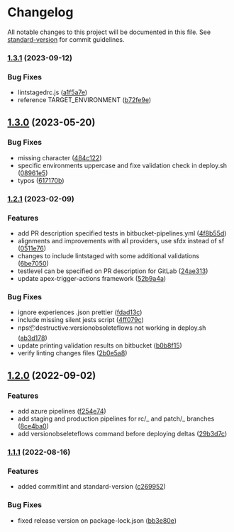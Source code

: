 # Changelog

All notable changes to this project will be documented in this file. See [standard-version](https://github.com/conventional-changelog/standard-version) for commit guidelines.

### [1.3.1](https://github.com/Nakama-Partnering-Services/nakama-project-scaffolding/compare/v1.3.0...v1.3.1) (2023-09-12)

### Bug Fixes

-   lintstagedrc.js ([a1f5a7e](https://github.com/Nakama-Partnering-Services/nakama-project-scaffolding/commit/a1f5a7e27d2bb9d5fbda66f6d06885eddd451eac))
-   reference TARGET_ENVIRONMENT ([b72fe9e](https://github.com/Nakama-Partnering-Services/nakama-project-scaffolding/commit/b72fe9e5c0329b2280ff165f564a1b495571edc2))

## [1.3.0](https://github.com/Nakama-Partnering-Services/nakama-project-scaffolding/compare/v1.2.1...v1.3.0) (2023-05-20)

### Bug Fixes

-   missing character ([484c122](https://github.com/Nakama-Partnering-Services/nakama-project-scaffolding/commit/484c1226f233ef316b6885a346d574621bf9d620))
-   specific environments uppercase and fixe validation check in deploy.sh ([08961e5](https://github.com/Nakama-Partnering-Services/nakama-project-scaffolding/commit/08961e51b4ef8435fe71d57782f1da445aa9b8a0))
-   typos ([617170b](https://github.com/Nakama-Partnering-Services/nakama-project-scaffolding/commit/617170ba05177d1c2af27b2816d17d4532590039))

### [1.2.1](https://github.com/Nakama-Partnering-Services/nakama-project-scaffolding/compare/v1.2.0...v1.2.1) (2023-02-09)

### Features

-   add PR description specified tests in bitbucket-pipelines.yml ([4f8b55d](https://github.com/Nakama-Partnering-Services/nakama-project-scaffolding/commit/4f8b55ddf368225718a2b8ec97788223a08dc3be))
-   alignments and improvements with all providers, use sfdx instead of sf ([0511e76](https://github.com/Nakama-Partnering-Services/nakama-project-scaffolding/commit/0511e76262463c554fb8c6c188fbcd57b031fdd7))
-   changes to include lintstaged with some additional validations ([6be7050](https://github.com/Nakama-Partnering-Services/nakama-project-scaffolding/commit/6be7050280ff0670376eae5bb01787f3afc5dbfc))
-   testlevel can be specified on PR description for GitLab ([24ae313](https://github.com/Nakama-Partnering-Services/nakama-project-scaffolding/commit/24ae313accb525cfc2c004c7aab306bf291ba5fe))
-   update apex-trigger-actions framework ([52b9a4a](https://github.com/Nakama-Partnering-Services/nakama-project-scaffolding/commit/52b9a4a9744a47b3cd0347f18c08899716fd1c2a))

### Bug Fixes

-   ignore experiences .json prettier ([fdad13c](https://github.com/Nakama-Partnering-Services/nakama-project-scaffolding/commit/fdad13cb38bf112df72362459f32a4cf853a5ecd))
-   include missing silent jests script ([4ff079c](https://github.com/Nakama-Partnering-Services/nakama-project-scaffolding/commit/4ff079c171c9eac54664944759fb56f313680569))
-   nps:package:destructive:versionobsoleteflows not working in deploy.sh ([ab3d178](https://github.com/Nakama-Partnering-Services/nakama-project-scaffolding/commit/ab3d17813d18089bb98b6dfe99010188628a3c68))
-   update printing validation results on bitbucket ([b0b8f15](https://github.com/Nakama-Partnering-Services/nakama-project-scaffolding/commit/b0b8f158d5ecb59f05ee05aa22444c85521873f0))
-   verify linting changes files ([2b0e5a8](https://github.com/Nakama-Partnering-Services/nakama-project-scaffolding/commit/2b0e5a84f5f6bf08c2f19d03d5d10a0293b561dc))

## [1.2.0](https://github.com/Nakama-Partnering-Services/nakama-project-scaffolding/compare/v1.1.1...v1.2.0) (2022-09-02)

### Features

-   add azure pipelines ([f254e74](https://github.com/Nakama-Partnering-Services/nakama-project-scaffolding/commit/f254e745ef7a1246b2a1c2a90bb26182c2e9b712))
-   add staging and production pipelines for rc/_ and patch/_ branches ([8ce4ba0](https://github.com/Nakama-Partnering-Services/nakama-project-scaffolding/commit/8ce4ba0aab8472b07115486459c942bddca02a69))
-   add versionobseleteflows command before deploying deltas ([29b3d7c](https://github.com/Nakama-Partnering-Services/nakama-project-scaffolding/commit/29b3d7c5dcf9838b4132e58edfe9d5371d1395dc))

### [1.1.1](https://github.com/Nakama-Partnering-Services/nakama-project-scaffolding/compare/v1.1.0...v1.1.1) (2022-08-16)

### Features

-   added commitlint and standard-version ([c269952](https://github.com/Nakama-Partnering-Services/nakama-project-scaffolding/commit/c269952df2e413beb826c0a9d8a303fcef6c0b24))

### Bug Fixes

-   fixed release version on package-lock.json ([bb3e80e](https://github.com/Nakama-Partnering-Services/nakama-project-scaffolding/commit/bb3e80e96f90e22276b3a7a984a4abcb04cf0db5))

